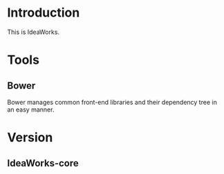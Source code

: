 # Introduction

This is IdeaWorks.

# Tools

## Bower

Bower manages common front-end libraries and their dependency tree in an easy manner.

# Version

## IdeaWorks-core


